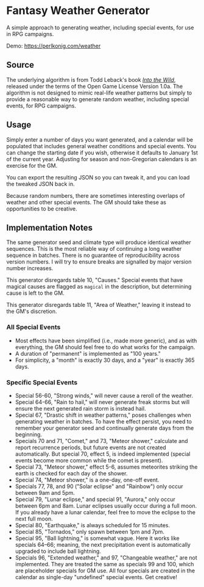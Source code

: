 # Fantasy Weather Generator

A simple approach to generating weather, including special events, for use in RPG campaigns.

Demo: <https://perlkonig.com/weather>

## Source

The underlying algorithm is from Todd Leback's book [_Into the Wild_](https://preview.drivethrurpg.com/en/product/353949/Into-the-Wild), released under the terms of the Open Game License Version 1.0a. The algorithm is not designed to mimic real-life weather patterns but simply to provide a reasonable way to generate random weather, including special events, for RPG campaigns.

## Usage

Simply enter a number of days you want generated, and a calendar will be populated that includes general weather conditions and special events. You can change the starting date if you wish, otherwise it defaults to January 1st of the current year. Adjusting for season and non-Gregorian calendars is an exercise for the GM.

You can export the resulting JSON so you can tweak it, and you can load the tweaked JSON back in.

Because random numbers, there are sometimes interesting overlaps of weather and other special events. The GM should take these as opportunities to be creative.

## Implementation Notes

The same generator seed and climate type will produce identical weather sequences. This is the most reliable way of continuing a long weather sequence in batches. There is no guarantee of reproducibility across version numbers. I will try to ensure breaks are signalled by major version number increases.

This generator disregards table 10, "Causes." Special events that have magical causes are flagged as `magical` in the description, but determining cause is left to the GM.

This generator disregards table 11, "Area of Weather," leaving it instead to the GM's discretion.

### All Special Events

-   Most effects have been simplified (i.e., made more generic), and as with everything, the GM should feel free to do what works for the campaign.
-   A duration of "permanent" is implemented as "100 years."
-   For simplicity, a "month" is exactly 30 days, and a "year" is exactly 365 days.

### Specific Special Events

-   Special 56-60, "Strong winds," will never cause a reroll of the weather.
-   Special 64-66, "Rain to hail," will never generate freak storms but will ensure the next generated rain storm is instead hail.
-   Special 67, "Drastic shift in weather patterns," poses challenges when generating weather in batches. To have the effect persist, you need to remember your generator seed and continually generate days from the beginning.
-   Specials 70 and 71, "Comet," and 73, "Meteor shower," calculate and report recurrence periods, but future events are not created automatically. But special 70, effect 5, is indeed implemented (special events become more common while the comet is present).
-   Special 73, "Meteor shower," effect 5-6, assumes meteorites striking the earth is checked for each day of the shower.
-   Special 74, "Meteor shower," is a one-day, one-off event.
-   Specials 77, 78, and 90 ("Solar eclipse" and "Rainbow") only occur between 9am and 5pm.
-   Special 79, "Lunar eclipse," and special 91, "Aurora," only occur between 6pm and 8am. Lunar eclipses usually occur during a full moon. If you already have a lunar calendar, feel free to move the eclipse to the next full moon.
-   Special 80, "Earthquake," is always scheduled for 15 minutes.
-   Special 85, "Tornados," only spawn between 1pm and 7pm.
-   Special 95, "Ball lightning," is somewhat vague. Here it works like specials 64–66; meaning, the next precipitation event is automatically upgraded to include ball lightning.
-   Specials 96, "Extended weather," and 97, "Changeable weather," are not implemented. They are treated the same as specials 99 and 100, which are placeholder specials for GM use. All four specials are created in the calendar as single-day "undefined" special events. Get creative!

